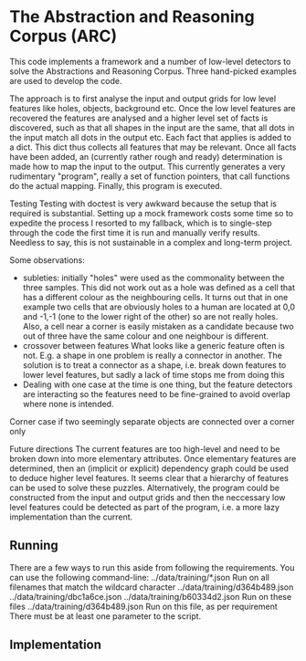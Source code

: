 # The Abstraction and Reasoning Corpus (ARC)

This code implements a framework and a number of low-level detectors to solve
the Abstractions and Reasoning Corpus. Three hand-picked examples are used
to develop the code.

The approach is to first analyse the input and output grids for low level features
like holes, objects, background etc. Once the low level features are recovered
the features are analysed and a higher level set of facts is discovered, such as
that all shapes in the input are the same, that all dots in the input match all dots
in the output etc. Each fact that applies is added to a dict. This dict thus
collects all features that may be relevant.
Once all facts have been added, an (currently rather rough and ready) 
determination is made how to map the input to the output. This currently
generates a very rudimentary "program", really a set of function pointers, that
call functions do the actual mapping. Finally, this program is executed.

Testing
Testing with doctest is very awkward because the setup that is required is
substantial. Setting up a mock framework costs some time so to expedite the
process I resorted to my fallback, which is to single-step through the code
the first time it is run and manually verify results. Needless to say, this is
not sustainable in a complex and long-term project.

Some observations:
- subleties: initially "holes" were used as the commonality between the three
  samples. This did not work out as a hole was defined as a cell that has a
  different colour as the neighbouring cells. It turns out that in one example
  two cells that are obviously holes to a human are located at 0,0 and -1,-1
  (one to the lower right of the other) so are not really holes. Also, a cell
  near a corner is easily mistaken as a candidate because two out of three have
  the same colour and one neighbour is different.
- crossover between features
  What looks like a generic feature often is not. E.g. a shape in one problem
  is really a connector in another. The solution is to treat a connector as
  a shape, i.e. break down features to lower level features,
  but sadly a lack of time stops me from doing this
- Dealing with one case at the time is one thing, but the feature detectors
  are interacting so the features need to be fine-grained to avoid overlap
  where none is intended.
  
Corner case if two seemingly separate objects are connected over a corner
only

Future directions
The current features are too high-level and need to be broken down into more
elementary attributes.
Once elementary features are determined, then an (implicit or explicit)
dependency graph could be used to deduce higher level features. It seems
clear that a hierarchy of features can be used to solve these puzzles.
Alternatively, the program could be constructed from the input and output grids
and then the neccessary low level features could be detected as part of the
program, i.e. a more lazy implementation than the current.   


## Running
There are a few ways to run this aside from following the requirements.
You can use the following command-line:
../data/training/*.json
Run on all filenames that match the wildcard character
../data/training/d364b489.json ../data/training/dbc1a6ce.json ../data/training/b60334d2.json
Run on these files
../data/training/d364b489.json
Run on this file, as per requirement
There must be at least one parameter to the script.

## Implementation

